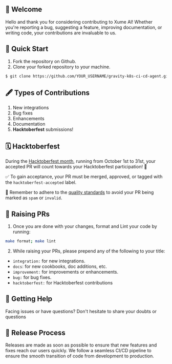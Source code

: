 ## 🎉 Welcome
Hello and thank you for considering contributing to Xume AI! Whether you're reporting a bug, suggesting a feature, improving documentation, or writing code, your contributions are invaluable to us.

## 🚀 Quick Start
1. Fork the repository on Github.
2. Clone your forked repository to your machine. 
```sh
$ git clone https://github.com/YOUR_USERNAME/gravity-k8s-ci-cd-agent.git
```

## 🖋 Types of Contributions
1. New integrations
2. Bug fixes
3. Enhancements
4. Documentation
5. **Hacktoberfest** submissions!

## 🗓️ Hacktoberfest
During the [Hacktoberfest month](https://hacktoberfest.com/), running from October 1st to 31st, your accepted PR will count towards your Hacktoberfest participation! 🚀

✅ To gain acceptance, your PR must be merged, approved, or tagged with the `hacktoberfest-accepted` label.

🧐 Remember to adhere to the [quality standards](https://hacktoberfest.digitalocean.com/resources/qualitystandards) to avoid your PR being marked as `spam` or `invalid`.

## 🔄 Raising PRs
1. Once you are done with your changes, format and Lint your code by running:
```sh
make format; make lint
```
2. While raising your PRs, please prepend any of the following to your title:
*   `integration:` for new integrations.
*   `docs`: for new cookbooks, doc additions, etc.
*   `improvement:` for improvements or enhancements.
*   `bug:` for bug fixes.
*   `hacktoberfest:` for Hacktoberfest contributions

## 🤔 Getting Help
Facing issues or have questions? Don't hesitate to share your doubts or questions

## 🚧 Release Process
Releases are made as soon as possible to ensure that new features and fixes reach our users quickly. We follow a seamless CI/CD pipeline to ensure the smooth transition of code from development to production.